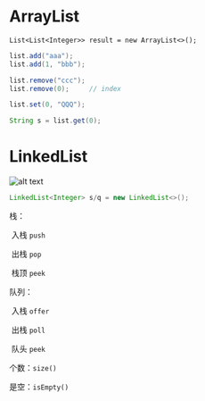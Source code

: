 # ArrayList

`List<List<Integer>> result = new ArrayList<>();`



```java
list.add("aaa");
list.add(1, "bbb");

list.remove("ccc");
list.remove(0);		// index

list.set(0, "QQQ");	

String s = list.get(0);
```

# LinkedList

![alt text](https://cdn.jsdelivr.net/gh/sword4869/pic1@main/images202406122313615.png)

```java
LinkedList<Integer> s/q = new LinkedList<>();
```



栈：

​	入栈 `push`

​	出栈 `pop`

​	栈顶 `peek`

队列：

​	入栈 `offer ` 

​	出栈 `poll`

​	队头 `peek`



个数：`size()`

是空：`isEmpty()`